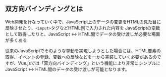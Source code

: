 ## 双方向バインディングとは
Web開発を行なっていく中で、JavaScript上のデータの変更をHTMLの見た目に反映させたり、`<input>`タグなどHTML側で入力された内容を
JavaScriptの変数として取得したりと、JavaScript <-> HTML間でデータの受け渡しが必要な場面が多くある

  
従来のJavaScriptでそのような挙動を実現しようとした場合には、HTML要素の取得、イベントの登録、変数への反映などを一から実装していく必要があるのですが、Vue.jsでは「双方向バインディング」という機能により非常にシンプルにJavaScript ↔ HTML間のデータの受け渡しが可能となります。

